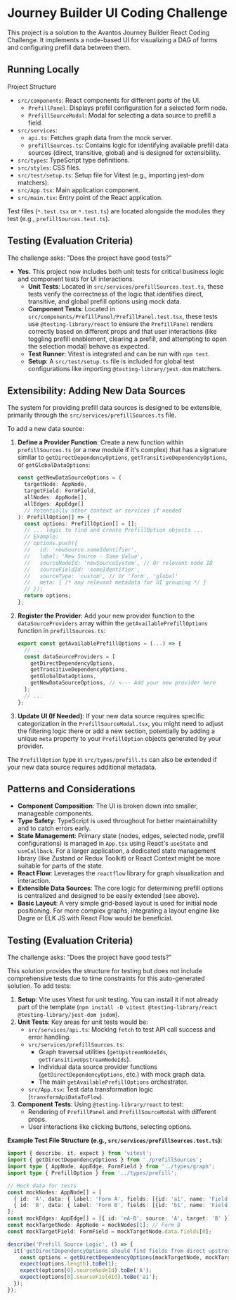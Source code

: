 # Journey Builder UI Coding Challenge

This project is a solution to the Avantos Journey Builder React Coding Challenge.
It implements a node-based UI for visualizing a DAG of forms and configuring prefill data between them.

## Running Locally

Project Structure

-   `src/components`: React components for different parts of the UI.
    -   `PrefillPanel`: Displays prefill configuration for a selected form node.
    -   `PrefillSourceModal`: Modal for selecting a data source to prefill a field.
-   `src/services`:
    -   `api.ts`: Fetches graph data from the mock server.
    -   `prefillSources.ts`: Contains logic for identifying available prefill data sources (direct, transitive, global) and is designed for extensibility.
-   `src/types`: TypeScript type definitions.
-   `src/styles`: CSS files.
-   `src/test/setup.ts`: Setup file for Vitest (e.g., importing jest-dom matchers).
-   `src/App.tsx`: Main application component.
-   `src/main.tsx`: Entry point of the React application.

Test files (`*.test.tsx` or `*.test.ts`) are located alongside the modules they test (e.g., `prefillSources.test.ts`).


## Testing (Evaluation Criteria)

The challenge asks: "Does the project have good tests?"

-   **Yes.** This project now includes both unit tests for critical business logic and component tests for UI interactions.
    -   **Unit Tests**: Located in `src/services/prefillSources.test.ts`, these tests verify the correctness of the logic that identifies direct, transitive, and global prefill options using mock data.
    -   **Component Tests**: Located in `src/components/PrefillPanel/PrefillPanel.test.tsx`, these tests use `@testing-library/react` to ensure the `PrefillPanel` renders correctly based on different props and that user interactions (like toggling prefill enablement, clearing a prefill, and attempting to open the selection modal) behave as expected.
    -   **Test Runner**: Vitest is integrated and can be run with `npm test`.
    -   **Setup**: A `src/test/setup.ts` file is included for global test configurations like importing `@testing-library/jest-dom` matchers.


## Extensibility: Adding New Data Sources

The system for providing prefill data sources is designed to be extensible, primarily through the `src/services/prefillSources.ts` file.

To add a new data source:

1.  **Define a Provider Function**: Create a new function within `prefillSources.ts` (or a new module if it's complex) that has a signature similar to `getDirectDependencyOptions`, `getTransitiveDependencyOptions`, or `getGlobalDataOptions`:
    ```typescript
    const getNewDataSourceOptions = (
      targetNode: AppNode,
      targetField: FormField,
      allNodes: AppNode[],
      allEdges: AppEdge[]
      // Potentially other context or services if needed
    ): PrefillOption[] => {
      const options: PrefillOption[] = [];
      // ... logic to find and create PrefillOption objects ...
      // Example:
      // options.push({
      //   id: 'newSource.someIdentifier',
      //   label: 'New Source - Some Value',
      //   sourceNodeId: 'newSourceSystem', // Or relevant node ID
      //   sourceFieldId: 'someIdentifier',
      //   sourceType: 'custom', // Or 'form', 'global'
      //   meta: { /* any relevant metadata for UI grouping */ }
      // });
      return options;
    };
    ```
2.  **Register the Provider**: Add your new provider function to the `dataSourceProviders` array within the `getAvailablePrefillOptions` function in `prefillSources.ts`:
    ```typescript
    export const getAvailablePrefillOptions = (...) => {
      // ...
      const dataSourceProviders = [
        getDirectDependencyOptions,
        getTransitiveDependencyOptions,
        getGlobalDataOptions,
        getNewDataSourceOptions, // <--- Add your new provider here
      ];
      // ...
    };
    ```

3.  **Update UI (If Needed)**: If your new data source requires specific categorization in the `PrefillSourceModal.tsx`, you might need to adjust the filtering logic there or add a new section, potentially by adding a unique `meta` property to your `PrefillOption` objects generated by your provider.

The `PrefillOption` type in `src/types/prefill.ts` can also be extended if your new data source requires additional metadata.

## Patterns and Considerations

-   **Component Composition**: The UI is broken down into smaller, manageable components.
-   **Type Safety**: TypeScript is used throughout for better maintainability and to catch errors early.
-   **State Management**: Primary state (nodes, edges, selected node, prefill configurations) is managed in `App.tsx` using React's `useState` and `useCallback`. For a larger application, a dedicated state management library (like Zustand or Redux Toolkit) or React Context might be more suitable for parts of the state.
-   **React Flow**: Leverages the `reactflow` library for graph visualization and interaction.
-   **Extensible Data Sources**: The core logic for determining prefill options is centralized and designed to be easily extended (see above).
-   **Basic Layout**: A very simple grid-based layout is used for initial node positioning. For more complex graphs, integrating a layout engine like Dagre or ELK JS with React Flow would be beneficial.

## Testing (Evaluation Criteria)

The challenge asks: "Does the project have good tests?"

This solution provides the structure for testing but does not include comprehensive tests due to time constraints for this auto-generated solution. To add tests:

1.  **Setup**: Vite uses Vitest for unit testing. You can install it if not already part of the template (`npm install -D vitest @testing-library/react @testing-library/jest-dom jsdom`).
2.  **Unit Tests**: Key areas for unit tests would be:
    -   `src/services/api.ts`: Mocking `fetch` to test API call success and error handling.
    -   `src/services/prefillSources.ts`:
        -   Graph traversal utilities (`getUpstreamNodeIds`, `getTransitiveUpstreamNodeIds`).
        -   Individual data source provider functions (`getDirectDependencyOptions`, etc.) with mock graph data.
        -   The main `getAvailablePrefillOptions` orchestrator.
    -   `src/App.tsx`: Test data transformation logic (`transformApiDataToFlow`).
3.  **Component Tests**: Using `@testing-library/react` to test:
    -   Rendering of `PrefillPanel` and `PrefillSourceModal` with different props.
    -   User interactions like clicking buttons, selecting options.

**Example Test File Structure (e.g., `src/services/prefillSources.test.ts`):**

```typescript
import { describe, it, expect } from 'vitest';
import { getDirectDependencyOptions } from './prefillSources';
import type { AppNode, AppEdge, FormField } from '../types/graph';
import type { PrefillOption } from '../types/prefill';

// Mock data for tests
const mockNodes: AppNode[] = [
  { id: 'A', data: { label: 'Form A', fields: [{id: 'a1', name: 'Field A1', type: 'text'}] }, position: {x:0, y:0} },
  { id: 'B', data: { label: 'Form B', fields: [{id: 'b1', name: 'Field B1', type: 'text'}] }, position: {x:0, y:0} },
];
const mockEdges: AppEdge[] = [{ id: 'eA-B', source: 'A', target: 'B' }];
const mockTargetNode: AppNode = mockNodes[1]; // Form B
const mockTargetField: FormField = mockTargetNode.data.fields[0];

describe('Prefill Source Logic', () => {
  it('getDirectDependencyOptions should find fields from direct upstream nodes', () => {
    const options = getDirectDependencyOptions(mockTargetNode, mockTargetField, mockNodes, mockEdges);
    expect(options.length).toBe(1);
    expect(options[0].sourceNodeId).toBe('A');
    expect(options[0].sourceFieldId).toBe('a1');
  });
});
```


